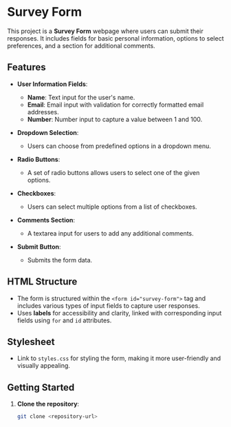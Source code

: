 # Survey Form

This project is a **Survey Form** webpage where users can submit their responses. It includes fields for basic personal information, options to select preferences, and a section for additional comments.

## Features

- **User Information Fields**:
  - **Name**: Text input for the user's name.
  - **Email**: Email input with validation for correctly formatted email addresses.
  - **Number**: Number input to capture a value between 1 and 100.

- **Dropdown Selection**:
  - Users can choose from predefined options in a dropdown menu.

- **Radio Buttons**:
  - A set of radio buttons allows users to select one of the given options.

- **Checkboxes**:
  - Users can select multiple options from a list of checkboxes.

- **Comments Section**:
  - A textarea input for users to add any additional comments.

- **Submit Button**:
  - Submits the form data.

## HTML Structure

- The form is structured within the `<form id="survey-form">` tag and includes various types of input fields to capture user responses.
- Uses **labels** for accessibility and clarity, linked with corresponding input fields using `for` and `id` attributes.

## Stylesheet

- Link to `styles.css` for styling the form, making it more user-friendly and visually appealing.

## Getting Started

1. **Clone the repository**:
   ```bash
   git clone <repository-url>
